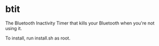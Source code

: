 # btit
The Bluetooth Inactivity Timer that kills your Bluetooth when you're not using it.

To install, run install.sh as root.
